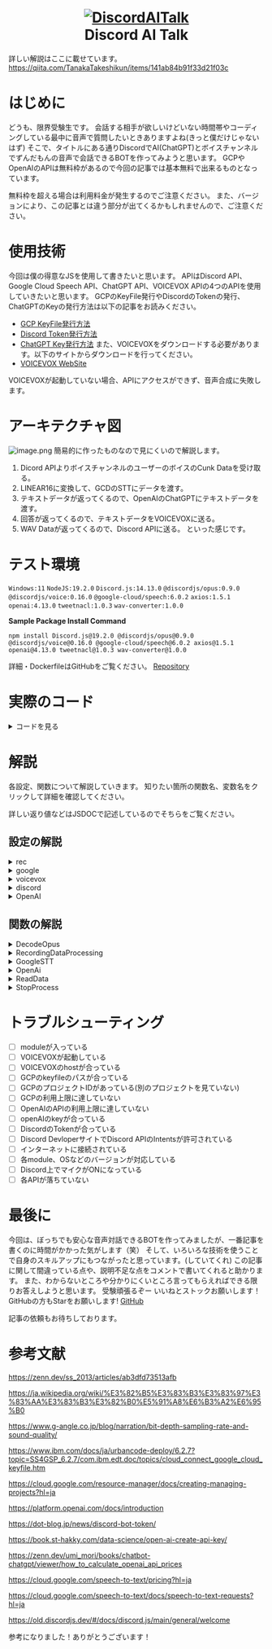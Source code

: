 <h1 align="center">
  <br>
  <a href="https://github.com/TanakaTakeshikun/DiscordAITalk"><img src="https://camo.qiitausercontent.com/8219b8c8b304b3d92a7687497ee9c80720dcf832/68747470733a2f2f71696974612d696d6167652d73746f72652e73332e61702d6e6f727468656173742d312e616d617a6f6e6177732e636f6d2f302f333531383939352f61343966306130652d343266322d356565302d653531612d6363346431383432323634322e706e67" alt="DiscordAITalk"></a>
  <br>
  Discord AI Talk
  <br>
</h1>

詳しい解説はここに載せています。
https://qiita.com/TanakaTakeshikun/items/141ab84b91f33d21f03c

# はじめに
どうも、限界受験生です。
会話する相手が欲しいけどいない時間帯やコーディングしている最中に音声で質問したいときありますよね(きっと僕だけじゃないはず)
そこで、タイトルにある通りDiscordでAI(ChatGPT)とボイスチャンネルでずんだもんの音声で会話できるBOTを作ってみようと思います。
GCPやOpenAIのAPIは無料枠があるので今回の記事では基本無料で出来るものとなっています。

無料枠を超える場合は利用料金が発生するのでご注意ください。
また、バージョンにより、この記事とは違う部分が出てくるかもしれませんので、ご注意ください。


# 使用技術
今回は僕の得意なJSを使用して書きたいと思います。
APIはDiscord API、Google Cloud Speech API、ChatGPT API、VOICEVOX APIの4つのAPIを使用していきたいと思います。
GCPのKeyFile発行やDiscordのTokenの発行、ChatGPTのKeyの発行方法は以下の記事をお読みください。
+ [GCP KeyFile発行方法](https://www.ibm.com/docs/ja/urbancode-deploy/6.2.7?topic=SS4GSP_6.2.7/com.ibm.edt.doc/topics/cloud_connect_google_cloud_keyfile.htm)
+ [Discord Token発行方法](https://dot-blog.jp/news/discord-bot-token/)
+ [ChatGPT Key発行方法](https://book.st-hakky.com/data-science/open-ai-create-api-key/)
また、VOICEVOXをダウンロードする必要があります。以下のサイトからダウンロードを行ってください。
+ [VOICEVOX WebSite](https://voicevox.hiroshiba.jp/)


VOICEVOXが起動していない場合、APIにアクセスができず、音声合成に失敗します。


# アーキテクチャ図
![image.png](https://qiita-image-store.s3.ap-northeast-1.amazonaws.com/0/3518995/a49f0a0e-42f2-5ee0-e51a-cc4d18422642.png)
簡易的に作ったものなので見にくいので解説します。
1. Dicord APIよりボイスチャンネルのユーザーのボイスのCunk Dataを受け取る。
2. LINEAR16に変換して、GCDのSTTにデータを渡す。
3. テキストデータが返ってくるので、OpenAIのChatGPTにテキストデータを渡す。
4. 回答が返ってくるので、テキストデータをVOICEVOXに送る。
5. WAV Dataが返ってくるので、Discord APIに送る。
といった感じです。

# テスト環境
`Windows:11`
`NodeJS:19.2.0`
`Discord.js:14.13.0`
`@discordjs/opus:0.9.0`
`@discordjs/voice:0.16.0`
`@google-cloud/speech:6.0.2`
`axios:1.5.1`
`openai:4.13.0`
`tweetnacl:1.0.3`
`wav-converter:1.0.0`

**Sample Package Install Command**
```shell
npm install Discord.js@19.2.0 @discordjs/opus@0.9.0 @discordjs/voice@0.16.0 @google-cloud/speech@6.0.2 axios@1.5.1 openai@4.13.0 tweetnacl@1.0.3 wav-converter@1.0.0
```

詳細・DockerfileはGitHubをご覧ください。
[Repository](https://github.com/TanakaTakeshikun/DiscordAITalk)


# 実際のコード

<details><summary>コードを見る</summary>


```js
/**
 * @constant setting
 * @type {{
*   rec: {
  *     SampleRate: number, // 録音のサンプリングレート (Hz)
  *     ByteRate: number, // 録音のバイトレート (bps)
  *     MinDataSize: number, // 録音の最小サイズ (byte)
  *     duration: number // 録音の最大時間 (ms)
  *   },
  *   google: {
  *     keyfile: string, // Google Cloud Platform のキーファイルパス
  *     projectId: string, // Google Cloud Platform のプロジェクト ID
  *     MinText: number // Google Speech-to-Text の最小認識テキストの長さ
  *   },
  *   voicevox: {
  *     host: string, // VoiceVox のホスト名
  *     TextSize: number, // VoiceVox の生成テキストの最大文字数
  *     speaker: number // VoiceVox の話者ID
  *   },
  *   discord: {
  *     token: string // Discord ボットのトークン
  *   },
  *   OpenAi: {
  *     ApiKey: string, // OpenAI の API キー
  *     MaxToken: number, // OpenAI の生成テキストの最大文字数
  *     SystemPrompt: string // AIのキャラ設定
  *   }
  * }}
  * @description 設定値。
  */
const setting = {
  rec: {
    SampleRate: 16000,
    ByteRate: 1536000,
    MinDataSize: 100000,
    duration: 1000
  },
  google: {
    keyfile: 'Key JSON',
    projectId: 'Project ID',
    MinText: 3
  },
  voicevox: {
    host: 'http://127.0.0.1:50021',
    TextSize: 40,
    speaker: 3
  },
  discord: {
    token: 'Your Discord Bot Token'
  },
  OpenAi: {
    ApiKey: 'OpenAI API Key',
    MaxToken: 500,
    SystemPrompt: '小さな女の子'
  }
};

//ModuleImport
const { Client, GatewayIntentBits, ActivityType } = require('discord.js');
const { OpusEncoder } = require('@discordjs/opus');
const { createAudioResource, getVoiceConnection, joinVoiceChannel, createAudioPlayer, EndBehaviorType } = require('@discordjs/voice');
const WavConverter = require('wav-converter');
const speech = require('@google-cloud/speech');
const axios = require('axios');
const OpenAI = require('openai');
const DiscordClient = new Client({
  intents: [GatewayIntentBits.Guilds, GatewayIntentBits.GuildVoiceStates], rest: 60000
});

//変数設定
let waiting = false;

//GoogleClient設定
const GoogleClient = new speech.SpeechClient({
  projectId: setting.google.ProjectId,
  keyFilename: setting.google.KeyFileName
});
//OpenAiApi設定
const OpenAiApi = new OpenAI({
  apiKey: setting.OpenAi.ApiKey
});

/**
 * @function DecodeOpus
 * @description Opus ストリームを PCM データに変換します
 * @param {OpusStream} OpusStream Opus ストリーム
 * @returns {Promise<ArrayBuffer>} PCM データの ArrayBuffer
 */
const DecodeOpus = async OpusStream => {
  return new Promise(resolve => {
    const opusDecoder = new OpusEncoder(setting.rec.SampleRate, 1, {
      bitrate: setting.rec.ByteRate,
    });
    const pcmData = opusDecoder.decode(OpusStream);
    resolve(pcmData);
  });
};

/**
 * @function RecordingDataProcessing
 * @description 録音データをWavに変換します。
 * @param {ReadableStream} stream 録音データのストリーム
 * @returns {Promise<Buffer>} 処理された録音データの Buffer
 *
 * @example
 * const stream = new ReadableStream();
 * const ProcessedData = await RecordingDataProcessing(stream);
 *
 * @see ReadableStream
 * @see WavConverter.encodeWav
 */
const RecordingDataProcessing = async stream => {
  const PcmDataArray = await Promise.all(stream);
  stream = [];
  const ConcatenatedBuffer = Buffer.concat(PcmDataArray);
  if (Buffer.from(ConcatenatedBuffer).length <= setting.rec.MinDataSize) return;
  const EncodeData = WavConverter.encodeWav(ConcatenatedBuffer, {
    numChannels: 1,
    sampleRate: setting.rec.SampleRate,
    byteRate: setting.rec.ByteRate
  });
  return EncodeData;
};

/**
 * @function GoogleSTT
 * @description Google Speech-to-Text APIを使用してWAVデータをテキストに変換します
 * @param {Buffer} WavData WAVデータ
 * @returns {Promise<string>} 変換されたテキスト
 *
 * @example
 * const wavData = fs.readFileSync('recording.wav');
 * const transcription = await GoogleSTT(wavData);
 *
 * @see GoogleClient.recognize
 * @see setting.google.MinText
 */
const GoogleSTT = async WavData => {
  const request = {
    config: {
      encoding: 'LINEAR16',
      sampleRateHertz: setting.rec.SampleRate,
      languageCode: 'ja-JP'
    },
    audio: {
      content: WavData
    }
  };
  const [response] = await GoogleClient.recognize(request);
  const transcription = response.results.map(result => result.alternatives[0].transcript).join('\n');
  if (transcription.length <= setting.google.MinText) return;
  return transcription;
};

/**
 * @function OpenAi
 * @description OpenAIを使用して、テキストを生成します
 * @param {string} transcript 入力テキスト
 * @returns {Promise<string>} 生成されたテキスト
 *
 * @example
 * const transcript = '今日はいい天気ですね。';
 * const text = await OpenAi(transcript);
 *
 * @see OpenAiApi.chat.completions.create
 * @see setting.voicevox.TextSize
 */
const OpenAi = async transcript => {
  const ChatCompletion = await OpenAiApi.chat.completions.create({
    model: 'gpt-3.5-turbo',
    max_tokens: setting.OpenAi.MaxToken,
    messages: [{ role: 'system', content: setting.OpenAi.SystemPrompt }, { role: 'user', content: `指示：必ず日本語で回答をしてください。\n内容:${transcript}` }],
  });
  const result = ChatCompletion?.choices[0]?.message?.content;
  if (!result) return;
  const text = result.slice(0, setting.voicevox.TextSize);
  return `${text}`;
};

/**
 * @function ReadData
 * @description VoiceVoxを使用して、テキストを音声に変換します
 * @param {string} text 変換するテキスト
 * @returns {Promise<Stream>} 変換された音声のストリーム
 *
 * @example
 * const text = '今日はいい天気ですね。';
 * const stream = await ReadData(text);
 *
 * @see axios
 * @see setting.voicevox
 */
const ReadData = async text => {
  const audio_query = await axios.post(`${setting.voicevox.host}/audio_query?text=${text}&speaker=${setting.voicevox.speaker}`, {
    headers: { 'Content-Type': 'application/json' }
  });
  const synthesis_response = await axios.post(`${setting.voicevox.host}/synthesis?speaker=${setting.voicevox.speaker}`, audio_query.data, { headers: { 'Content-Type': 'application/json', 'accept': 'audio/wav' }, 'responseType': 'stream' });
  if (!synthesis_response.data) return;
  return synthesis_response.data;
};

/**
 * @function StopProcess
 * @description 処理を停止します
 * @param {string} text 停止のメッセージを表示します
 *
 * @example
 * const text = '処理を停止しました。';
 * await StopProcess(text);
 */
const StopProcess = async text => {
  waiting = false;
  console.log(text);
};

//DiscordClient
DiscordClient.once('ready', async () => {
  DiscordClient.user.setPresence({ activities: [{ name: `会話`, type: ActivityType.Streaming }] });
  await DiscordClient.application.commands.set([{ name: 'join', description: 'ボイスチャンネルに接続' }], '');
  console.log(`Logged in as ${DiscordClient.user.tag}`);
});

DiscordClient.on('interactionCreate', async interaction => {
  if (interaction.commandName === 'join') {
    const VoiceChannel = interaction.member.voice.channel;
    if (!VoiceChannel) return interaction.reply('ボイスチャンネルに接続してください');
    const connection = joinVoiceChannel({
      channelId: VoiceChannel.id,
      guildId: VoiceChannel.guild.id,
      adapterCreator: VoiceChannel.guild.voiceAdapterCreator
    });
    await interaction.reply('接続しました。');
    const player = createAudioPlayer();
    connection.subscribe(player);
    connection.receiver.speaking.on('start', userId => {
      let stream = [];
      const audio = connection.receiver.subscribe(userId, {
        end: {
          behavior: EndBehaviorType.AfterSilence,
          duration: setting.rec.duration
        }
      });
      //DataEvent
      audio.on('data', chunk => {
        const decodedChunk = DecodeOpus(chunk);
        stream.push(decodedChunk);
      });
      //EndEvent
      audio.on('end', async () => {
        //dicord(RecordingDataProcessing)
        if (waiting || !stream[0] || player.state.status === 'playing') return;
        waiting = true;
        console.log('録音データ処理開始');
        const WavData = await RecordingDataProcessing(stream);
        if (!WavData) return StopProcess('音声データ処理中断');
        console.log('録音データ処理完了');
        //GoogleSTT (voice=>text)
        console.log('文字化開始');
        const transcription = await GoogleSTT(WavData);
        if (!transcription) return StopProcess('文字化中断');
        console.log('文字化完了');
        //BingAi(text=>text)
        console.log('回答生成開始');
        const text = await OpenAi(transcription);
        if (!text) return StopProcess('回答生成中断');
        console.log('回答生成完了');
        //VOICEVOX(text=>wavbase64)
        console.log('音声合成開始');
        const AudioData = await ReadData(text);
        if (!AudioData) return StopProcess('音声合成中断');
        console.log('音声合成完了');
        //discord(speak)
        const VoiceChannel = getVoiceConnection(interaction.guildId);
        if (!VoiceChannel) return waiting = false;
        const resource = createAudioResource(AudioData);
        player.play(resource);
        VoiceChannel.subscribe(player);
        audio.destroy();
        StopProcess('すべての処理完了');
      });
    });
  };
});


DiscordClient.login(setting.discord.token);

//例外処理
process.on('uncaughtException', error => {
  console.error(error);
});

```
</details>

# 解説

各設定、関数について解説していきます。
知りたい箇所の関数名、変数名をクリックして詳細を確認してください。

詳しい返り値などはJSDOCで記述しているのでそちらをご覧ください。


## 設定の解説
<details><summary>rec</summary>

```js
  rec: {
    SampleRate: 16000,
    ByteRate: 1536000,
    MinDataSize: 100000,
    duration: 1000
  }
```
Discordから送られてきた音声データの加工に関する設定項目です。
DecodeOpus関数で使用しているプロパティです。
|Property| 解説 |
|:-:|:-:|
|SampleRate|SampleRateとは音声等のアナログ波形をデジタルデータにするために必要な処理であるサンプリングにおいて、単位時間あたりにサンプリングを採る頻度(単位はHz)|
|ByteRate|データの情報量を表す数値で、ビットレートの高さはデータの質(音質)の高さに比例します。(単位はbps)|
|MinDataSize|検知をする最小のデータサイズです。小さくすることでより、検知しやすくなりますが、リソースを多く使用します。(単位はByte)|
|duration|検知を終了する(endイベントが発火する)までの時間です。数値が高いほどデータサイズが大きくなりますが、一瞬の無音の時間などで録音が停止しなくなります。(単位はms)|

</details>

<details><summary>google</summary>

```js
  google: {
    keyfile: 'Key JSON',
    projectId: 'Project ID',
    MinText: 3
  }
```

GoogleSTT関数で使用するプロパティです。
|Property|解説|
|:-:|:-:|
|keyfile|GCPで発行されるjson形式のファイルのファイルパスです。<br/>詳しくはこちらをご覧ください。<br/>[Google Cloud Platform の鍵ファイルの作成](https://www.ibm.com/docs/ja/urbancode-deploy/6.2.7?topic=SS4GSP_6.2.7/com.ibm.edt.doc/topics/cloud_connect_google_cloud_keyfile.htm)|
|projectId|GCPのSTTのプロジェクトがあるプロジェクトのIDです。<br/>詳しくはこちらをご覧ください。<br/>[プロジェクトの作成と管理](https://cloud.google.com/resource-manager/docs/creating-managing-projects?hl=ja)|
|MinText|STTで生成された文字のうち検知する最小の文字数です。小さくすれば短い言葉でも検知しますが、ChatGPT APIを叩く回数が多くなります。|

</details>

<details><summary>voicevox</summary>

```js
  voicevox: {
    host: 'http://127.0.0.1:50021',
    TextSize: 40,
    speaker: 3
  }
```

ReadData関数で使用するプロパティです。
|Property|解説|
|:-:|:-:|
|host|VOICEVOX APIが動いてるhostです。ローカル環境で特に設定をしない場合は`http://127.0.0.1:50021`となります。外部でホスティングしてる場合はそのhostを指定してください。|
|TextSize|読み上げる最大文字数です。大きくするほど多くの文字を読みますが、VOICEVOXのリソースを多く使用します。|
|speaker|VOICEVOXの話者IDを入れてください。話者IDの取得はVOICEVOXを起動した状態で`VOICEVOXを起動しているhost/speakers`にGETリクエストしてください。(3はずんだもんです。)|

</details>

<details><summary>discord</summary>

```js
  discord: {
    token: 'Your Discord Bot Token'
  },
```

DiscordAPIに接続する際に使用するプロパティです。
|Property|解説|
|:-:|:-:|
|token|DiscordAPIに接続するためのTokenです。Discord Developerサイトより発行してください。<be/>詳しい発行手順はこちらをご覧ください。<br/>[DiscordのBot登録・設定・トークンの発行方法](https://dot-blog.jp/news/discord-bot-token/)|
</details>


<details><summary>OpenAI</summary>

```js
  OpenAi: {
    ApiKey: 'Your OpenAI API Key',
    MaxToken: 500,
    SystemPrompt: '小さな女の子'
  }
```
OpenAi関数で使用されるプロパティです。

| 1 | 2 |
|:-:|:-:|
|ApiKey|OpenAIのサイトで作成したAPI Keyを入れてください<br/>作成方法についてはこちらをご覧ください。<br/>[OpenAI API の API キーの取得](https://book.st-hakky.com/data-science/open-ai-create-api-key/)|
|MaxToken|ChatGPTを使用する際の最大トークン数を設定できます。<br/>詳しい解説はこちらをご覧ください。<br/>[OpenAIのAPI料金の計算方法](https://zenn.dev/umi_mori/books/chatbot-chatgpt/viewer/how_to_calculate_openai_api_prices)|
|SystemPrompt|ChatGPTのシステムの設定分です。ユーザーが変えられない物なのでBOT独自の設定を追加できます。|

</details>

## 関数の解説
<details><summary>DecodeOpus</summary>

```js
const DecodeOpus = async OpusStream => {
  return new Promise(resolve => {
    const opusDecoder = new OpusEncoder(setting.rec.SampleRate, 1, {
      bitrate: setting.rec.ByteRate,
    });
    const pcmData = opusDecoder.decode(OpusStream);
    resolve(pcmData);
  });
};
```

2chのOpus ストリーム1chで指定のbitrateでPCMデータに変換します。

この際、2chにしてしまうと、この後のSTTの処理の際に2chに対応していないので怒られます。



</details>

<details><summary>RecordingDataProcessing</summary>

```js
const RecordingDataProcessing = async stream => {
  const PcmDataArray = await Promise.all(stream);
  stream = [];
  const ConcatenatedBuffer = Buffer.concat(PcmDataArray);
  if (Buffer.from(ConcatenatedBuffer).length <= setting.rec.MinDataSize) return;
  const EncodeData = WavConverter.encodeWav(ConcatenatedBuffer, {
    numChannels: 1,
    sampleRate: setting.rec.SampleRate,
    byteRate: setting.rec.ByteRate
  });
  return EncodeData;
};
```

Discordの音声ストリーミングの際に発火するdataイベントで得られるchunkデータを配列にしたものを処理し、配列を結合します。
その後、データサイズを比較して、指定したデータサイズ以下の場合は以降処理をしないようにします。

データサイズの指定を小さくすることで小さなデータでも処理されますがほとんどの場合、小さすぎるデータは雑音の場合が多いです。


その後、WavConverterというPackageを使用し、1chで指定のサンプルレートとバイトレートでエンコードします。
この際、レートが高いほうがこの後のSTTの認識が良いような気がします。(ただし、データサイズが大きくなります。)

</details>

<details><summary>GoogleSTT</summary>

```js
const GoogleSTT = async WavData => {
  const request = {
    config: {
      encoding: 'LINEAR16',
      sampleRateHertz: setting.rec.SampleRate,
      languageCode: 'ja-JP'
    },
    audio: {
      content: WavData
    }
  };
  const [response] = await GoogleClient.recognize(request);
  const transcription = response.results.map(result => result.alternatives[0].transcript).join('\n');
  if (transcription.length <= setting.google.MinText) return;
  return transcription;
};

```

GCPのSTT APIを利用し、LINEAR16形式で指定のサンプルレートで音声をテキストに変換します。
その後、単語事？配列になって帰ってくるのでmapですべて繋げてあげます。
この時に、指定した文字数以下の場合にはリソース、APIの使用回数削減のため以降処理をしないようにします。
私は日本人なので`languageCode`はja-JPしていますが、ほかの言語使用者用に作成する場合は`languageCode`を変えれば認識するはずです。


STTは音声データの時間によって料金が変わります。詳しくはこちらをご覧ください。
[Speech-to-Text の料金](https://cloud.google.com/speech-to-text/pricing?hl=ja)
(テスト用で使用する場合は無料枠を超えることはないと思います。)


使ってみて精度はなかなかいいと思います。

詳細はこちらをご覧ください。
[Speech-to-Text リクエストの構成](https://cloud.google.com/speech-to-text/docs/speech-to-text-requests?hl=ja)

</details>

<details><summary>OpenAi</summary>

```js
const OpenAi = async transcript => {
  const ChatCompletion = await OpenAiApi.chat.completions.create({
    model: 'gpt-3.5-turbo',
    max_tokens: setting.OpenAi.MaxToken,
    messages: [{ role: 'system', content: setting.OpenAi.SystemPrompt }, { role: 'user', content: `指示：必ず日本語で回答をしてください。\n内容:${transcript}` }],
  });
  const result = ChatCompletion?.choices[0]?.message?.content;
  if (!result) return;
  const text = result.slice(0, setting.voicevox.TextSize);
  return `${text}`;
};
```

Open AIのAPIのChatGPTを利用して、STTで変換されたテキストを元に返答するテキストデータを作成します。
`model`は僕自身あまりお金をかけたくないので、3.5にしていますがバージョンが上がった場合は適宜変えたほうがいいかと思います。
`token`については設定の項目で触れているのでそちらをご覧ください。
`role`はsystemとuserがあり、systemはuserより優先される設定です。また、いくつかの回答が返ってくるので、適当に0番目の回答を使用したいと思います。
また、返答がない場合には処理をしないようにします。
その後、生成された返答を指定の文字数以下になるようにします。

</details>

<details><summary>ReadData</summary>

```js
const ReadData = async text => {
  const audio_query = await axios.post(`${setting.voicevox.host}/audio_query?text=${text}&speaker=${setting.voicevox.speaker}`, {
    headers: { 'Content-Type': 'application/json' }
  });
  const synthesis_response = await axios.post(`${setting.voicevox.host}/synthesis?speaker=${setting.voicevox.speaker}`, audio_query.data, { headers: { 'Content-Type': 'application/json', 'accept': 'audio/wav' }, 'responseType': 'stream' });
  if (!synthesis_response.data) return;
  return synthesis_response.data;
};

```

指定したVOICEVOXのhostにaxiosでPOSTリクエストを送ります。
初めに、クエリを作成するためにテキストとspeakerID(もしかしたらいらないかもしれません)をPOSTします。
次に、返ってきたクエリとspeakerIDをPOSTするとWAVでデータが返ってきます。
他の形式のデータが欲しい場合はresponseTypeを変えれば変更することができます。

</details>

<details><summary>StopProcess</summary>

```js
const StopProcess = async text => {
  waiting = false;
  console.log(text);
};
```

処理が止めるときに呼び出す関数です。
waitingをfalseにして、処理待ちを開放します。


trueの場合は新規の処理を停止している状態です。


その後、consoleに止まった理由を表示します。

</details>

# トラブルシューティング
- [ ] moduleが入っている
- [ ] VOICEVOXが起動している
- [ ] VOICEVOXのhostが合っている
- [ ] GCPのkeyfileのパスが合っている
- [ ] GCPのプロジェクトIDがあっている(別のプロジェクトを見ていない)
- [ ] GCPの利用上限に達していない
- [ ] OpenAIのAPIの利用上限に達していない
- [ ] openAIのkeyが合っている
- [ ] DiscordのTokenが合っている
- [ ] Discord DevloperサイトでDiscord APIのIntentsが許可されている
- [ ] インターネットに接続されている
- [ ] 各module、OSなどのバージョンが対応している
- [ ] Discord上でマイクがONになっている
- [ ] 各APIが落ちていない

# 最後に
今回は、ぼっちでも安心な音声対話できるBOTを作ってみましたが、一番記事を書くのに時間がかかった気がします（笑）
そして、いろいろな技術を使うことで自身のスキルアップにもつながったと思っています。(していてくれ)
この記事に関して間違っている点や、説明不足な点をコメントで書いてくれると助かります。
また、わからないところや分かりにくいところ言ってもらえればできる限りお答えしようと思います。
受験頑張るぞー
いいねとストックお願いします！
GitHubの方もStarをお願いします!
[GitHub](https://github.com/TanakaTakeshikun/DiscordAITalk)

記事の依頼もお待ちしております。

# 参考文献
https://zenn.dev/ss_2013/articles/ab3dfd73513afb

https://ja.wikipedia.org/wiki/%E3%82%B5%E3%83%B3%E3%83%97%E3%83%AA%E3%83%B3%E3%82%B0%E5%91%A8%E6%B3%A2%E6%95%B0

https://www.g-angle.co.jp/blog/narration/bit-depth-sampling-rate-and-sound-quality/

https://www.ibm.com/docs/ja/urbancode-deploy/6.2.7?topic=SS4GSP_6.2.7/com.ibm.edt.doc/topics/cloud_connect_google_cloud_keyfile.htm

https://cloud.google.com/resource-manager/docs/creating-managing-projects?hl=ja

https://platform.openai.com/docs/introduction

https://dot-blog.jp/news/discord-bot-token/

https://book.st-hakky.com/data-science/open-ai-create-api-key/

https://zenn.dev/umi_mori/books/chatbot-chatgpt/viewer/how_to_calculate_openai_api_prices

https://cloud.google.com/speech-to-text/pricing?hl=ja

https://cloud.google.com/speech-to-text/docs/speech-to-text-requests?hl=ja

https://old.discordjs.dev/#/docs/discord.js/main/general/welcome

参考になりました！ありがとうございます！
